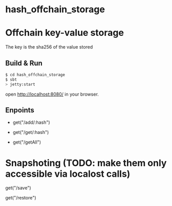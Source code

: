 # hash_offchain_storage #

# Offchain key-value storage

The key is the sha256 of the value stored

## Build & Run ##

```sh
$ cd hash_offchain_storage
$ sbt
> jetty:start
```
open [http://localhost:8080/](http://localhost:8080/) in your browser.

## Enpoints

+ get("/add/:hash")

+ get("/get/:hash")

+ get("/getAll")

# Snapshoting (TODO: make them only accessible via localost calls)

get("/save")

get("/restore")